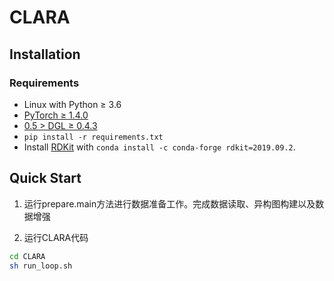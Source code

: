 # CLARA

## Installation

### Requirements

- Linux with Python ≥ 3.6
- [PyTorch ≥ 1.4.0](https://pytorch.org/)
- [0.5 > DGL ≥ 0.4.3](https://www.dgl.ai/pages/start.html)
- `pip install -r requirements.txt`
- Install [RDKit](https://www.rdkit.org/docs/Install.html) with `conda install -c conda-forge rdkit=2019.09.2`.

## Quick Start

1. 运行prepare.main方法进行数据准备工作。完成数据读取、异构图构建以及数据增强

2. 运行CLARA代码
```bash
cd CLARA
sh run_loop.sh 
```

[comment]: <> (```bash)

[comment]: <> (# run comparative experiment)

[comment]: <> (sh run_loop.sh)

[comment]: <> (```)
